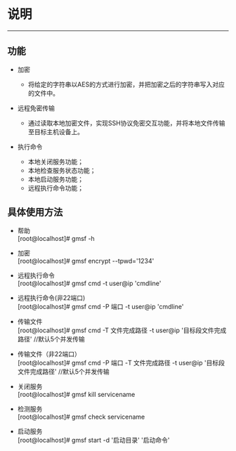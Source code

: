 # 说明
---
## 功能
* 加密
     * 将给定的字符串以AES的方式进行加密，并把加密之后的字符串写入对应的文件中。

* 远程免密传输
     * 通过读取本地加密文件，实现SSH协议免密交互功能，并将本地文件传输至目标主机设备上。

* 执行命令
     * 本地关闭服务功能；
     * 本地检查服务状态功能；
     * 本地启动服务功能；
     * 远程执行命令功能；

## 具体使用方法

+ 帮助  
[root@localhost]# gmsf -h

+ 加密  
[root@localhost]# gmsf encrypt --tpwd='1234'

+ 远程执行命令  
[root@localhost]# gmsf cmd -t user@ip 'cmdline'

+ 远程执行命令(非22端口)  
[root@localhost]# gmsf cmd -P 端口 -t user@ip 'cmdline'

+ 传输文件  
[root@localhost]# gmsf cmd -T 文件完成路径 -t user@ip '目标段文件完成路径'   //默认5个并发传输

+ 传输文件（非22端口）  
[root@localhost]# gmsf cmd -P 端口 -T 文件完成路径 -t user@ip '目标段文件完成路径' //默认5个并发传输

+ 关闭服务  
[root@localhost]# gmsf kill servicename

+ 检测服务  
[root@localhost]# gmsf check servicename

+ 启动服务  
[root@localhost]# gmsf start -d '启动目录' '启动命令'


